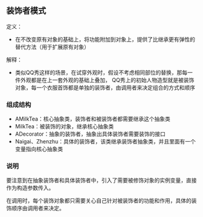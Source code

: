 ## 装饰者模式
定义：
- 在不改变原有对象的基础上，将功能附加到对象上，提供了比继承更有弹性的替代方法（用于扩展原有对象）

解释：
- 类似QQ秀这样的场景，在试穿外观时，假设不考虑相同部位的替换，那每一件外观都是在上一套外观的基础上叠加，
QQ秀上的初始人物造型就是被装饰对象，每一个衣服首饰都是单独的装饰者，由调用者来决定组合的方式和顺序

### 组成结构
- AMilkTea：核心抽象类，装饰者和被装饰者都需要继承这个抽象类
- MilkTea：被装饰的对象，继承核心抽象类
- ADecorator：抽象的装饰者，抽象出具体装饰者需要装饰的接口
- Naigai、Zhenzhu：具体的装饰者，该类继承装饰者抽象类，并且里面有一个变量指向核心抽象类

### 说明
要注意到在抽象装饰者和具体装饰者中，引入了需要被修饰对象的实例变量，直接作为构造参数传入。

在调用时，每个装饰对象都只需要关心自己针对被装饰者的功能和作用，具体的装饰顺序由调用者来决定。